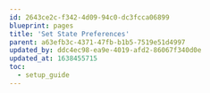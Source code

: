 ```yaml
---
id: 2643ce2c-f342-4d09-94c0-dc3fcca06899
blueprint: pages
title: 'Set State Preferences'
parent: a63efb3c-4371-47fb-b1b5-7519e51d4997
updated_by: ddc4ec98-ea9e-4019-afd2-86067f340d0e
updated_at: 1638455715
toc:
  - setup_guide
---
```


